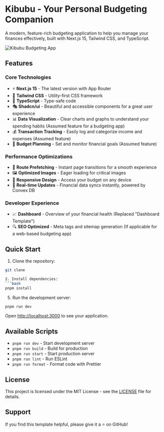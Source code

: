 # Kibubu - Your Personal Budgeting Companion

A modern, feature-rich budgeting application to help you manage your finances effectively, built with Next.js 15, Tailwind CSS, and TypeScript.

![Kibubu Budgeting App](https://byiy0cu7m2.ufs.sh/f/Luc8xnAhTG7ImFHgK3uMNGpf94OwHxnJcC23L5u86Z7BilD0)

## Features

### Core Technologies
- ⚡ **Next.js 15** - The latest version with App Router
- 🎨 **Tailwind CSS** - Utility-first CSS framework
- 📘 **TypeScript** - Type-safe code
- 🎭 **Shadcn/ui** - Beautiful and accessible components for a great user experience
- 📊 **Data Visualization** - Clear charts and graphs to understand your spending habits (Assumed feature for a budgeting app)
- 💰 **Transaction Tracking** - Easily log and categorize income and expenses (Assumed feature)
- 🎯 **Budget Planning** - Set and monitor financial goals (Assumed feature)

### Performance Optimizations
- 🚀 **Route Prefetching** - Instant page transitions for a smooth experience
- 🖼️ **Optimized Images** - Eager loading for critical images
- 📱 **Responsive Design** - Access your budget on any device
- 🔄 **Real-time Updates** - Financial data syncs instantly, powered by Convex DB

### Developer Experience
- 📈 **Dashboard** - Overview of your financial health (Replaced "Dashboard Template")
- 🔍 **SEO Optimized** - Meta tags and sitemap generation (If applicable for a web-based budgeting app)

## Quick Start
1. Clone the repository:
```bash
git clone 

2. Install dependencies:
```bash
pnpm install
```
5. Run the development server:
```bash
pnpm run dev
```

Open [http://localhost:3000](http://localhost:3000) to see your application.

## Available Scripts

- `pnpm run dev` - Start development server
- `pnpm run build` - Build for production
- `pnpm run start` - Start production server
- `pnpm run lint` - Run ESLint
- `pnpm run format` - Format code with Prettier


## License

This project is licensed under the MIT License - see the [LICENSE](LICENSE) file for details.

## Support

If you find this template helpful, please give it a ⭐️ on GitHub!
